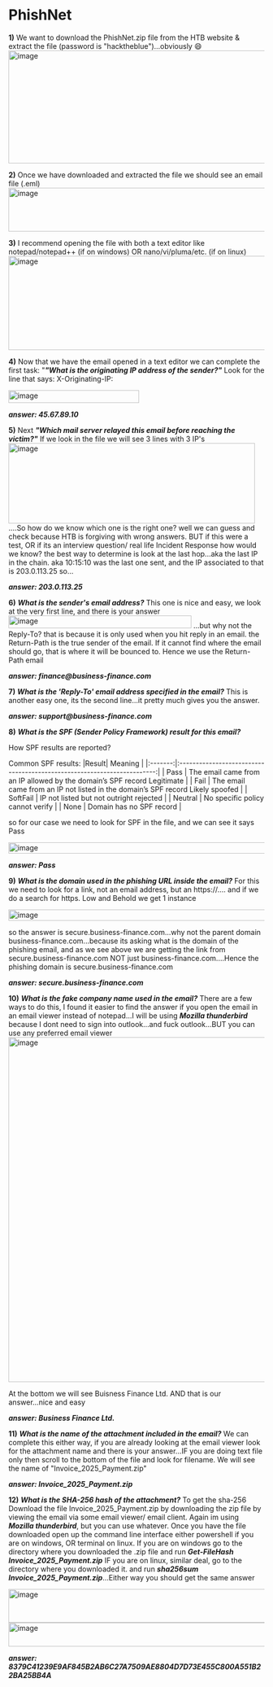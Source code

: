 # **PhishNet**

**1)** We want to download the PhishNet.zip file from the HTB website & extract the file (password is "hacktheblue")...obviously 😄
<img width="1205" height="222" alt="image" src="https://github.com/user-attachments/assets/eafd8881-5aee-4039-a7ac-2ea4c509ced4" />


**2)** Once we have downloaded and extracted the file we should see an email file (.eml)
<img width="652" height="86" alt="image" src="https://github.com/user-attachments/assets/5139532c-90d5-43a7-aeb6-0d6e3cfbecd1" />

**3)** I recommend opening the file with both a text editor like notepad/notepad++ (if on windows) OR nano/vi/pluma/etc. (if on linux) 
<img width="610" height="185" alt="image" src="https://github.com/user-attachments/assets/f224adbd-c48c-4409-8b75-98e4891c8098" />

**4)** Now that we have the email opened in a text editor we can complete the first task: "**_"What is the originating IP address of the sender?"_**
Look for the line that says: X-Originating-IP: 

<img width="257" height="25" alt="image" src="https://github.com/user-attachments/assets/94b58749-d5c2-4bd4-a7a2-1d9e973877f4" />

**_answer: 45.67.89.10_**

**5)** Next **_"Which mail server relayed this email before reaching the victim?"_** If we look in the file we will see 3 lines with 3 IP's 
<img width="485" height="158" alt="image" src="https://github.com/user-attachments/assets/af59a7ca-8758-41f9-a106-9eca2bf88714" />
....So how do we know which one is the right one? well we can guess and check because HTB is forgiving with wrong answers. BUT if this were a test, OR if its an interview question/ real life Incident Response how would we know? the best way to determine is look at the last hop...aka the last IP in the chain. aka 10:15:10 was the last one sent, and the IP associated to that is 203.0.113.25 so...

**_answer: 203.0.113.25_**

**6)** **_What is the sender's email address?_** This one is nice and easy, we look at the very first line, and there is your answer
<img width="360" height="25" alt="image" src="https://github.com/user-attachments/assets/b7c82327-247c-4b3f-be59-8c4ce4a8bb7c" />
...but why not the Reply-To? that is because it is only used when you hit reply in an email. the Return-Path is the true sender of the email. If it cannot find where the email should go, that is where it will be bounced to. Hence we use the Return-Path email

**_answer: finance@business-finance.com_**

**7)** **_What is the 'Reply-To' email address specified in the email?_** This is another easy one, its the second line...it pretty much gives you the answer.

**_answer: support@business-finance.com_**

**8)** **_What is the SPF (Sender Policy Framework) result for this email?_** 

 How SPF results are reported?

Common SPF results:
|Result|                           Meaning                                          |
|:-------:|:-----------------------------------------------------------------------:|
| Pass	| The email came from an IP allowed by the domain’s SPF record Legitimate |
| Fail	| The email came from an IP not listed in the domain’s SPF record Likely spoofed |
| SoftFail | IP not listed but not outright rejected |
| Neutral | No specific policy cannot verify |
| None | Domain has no SPF record |

so for our case we need to look for SPF in the file, and we can see it says Pass

<img width="949" height="22" alt="image" src="https://github.com/user-attachments/assets/805bc95b-6ed4-4e91-ac3e-e002df51a42b" />

**_answer: Pass_**

**9)** **_What is the domain used in the phishing URL inside the email?_** For this we need to look for a link, not an email address, but an https://.... and if we do a search for https. Low and Behold we get 1 instance

<img width="939" height="22" alt="image" src="https://github.com/user-attachments/assets/22eee76d-80a8-4752-88c0-97c1ec144b26" />

so the answer is secure.business-finance.com...why not the parent domain business-finance.com...because its asking what is the domain of the phishing email, and as we see above we are getting the link from secure.business-finance.com NOT just business-finance.com....Hence the phishing domain is secure.business-finance.com

**_answer: secure.business-finance.com_**

**10)** **_What is the fake company name used in the email?_** There are a few ways to do this, I found it easier to find the answer if you open the email in an email viewer instead of notepad...I will be using **_Mozilla thunderbird_** because I dont need to sign into outlook...and fuck outlook...BUT you can use any preferred email viewer
<img width="1358" height="678" alt="image" src="https://github.com/user-attachments/assets/22e39e46-e778-4c51-a293-ec39ce4692f5" />

At the bottom we will see Buisness Finance Ltd. AND that is our answer...nice and easy

**_answer: Business Finance Ltd._**

**11)** **_What is the name of the attachment included in the email?_** We can complete this either way, if you are already looking at the email viewer look for the attachment name and there is your answer...IF you are doing text file only then scroll to the bottom of the file and look for filename. We will see the name of "Invoice_2025_Payment.zip" 

**_answer: Invoice_2025_Payment.zip_**

**12)** **_What is the SHA-256 hash of the attachment?_** To get the sha-256 Download the file Invoice_2025_Payment.zip by downloading the zip file by viewing the email via some email viewer/ email client. Again im using **_Mozilla thunderbird_**, but you can use whatever. Once you have the file downloaded open up the command line interface either powershell if you are on windows, OR terminal on linux. If you are on windows go to the directory where you downloaded the .zip file and run **_Get-FileHash Invoice_2025_Payment.zip_**
IF you are on linux, similar deal, go to the directory where you downloaded it. and run **_sha256sum Invoice_2025_Payment.zip_**...Either way you should get the same answer

<img width="740" height="66" alt="image" src="https://github.com/user-attachments/assets/e476359d-5382-4079-a467-bd87b71a5f36" />

<img width="827" height="47" alt="image" src="https://github.com/user-attachments/assets/3b9150d7-15f2-4892-a453-3716ec8589a8" />

**_answer: 8379C41239E9AF845B2AB6C27A7509AE8804D7D73E455C800A551B22BA25BB4A_**




